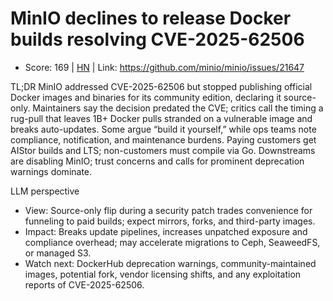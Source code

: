 # MinIO declines to release Docker builds resolving CVE-2025-62506

- Score: 169 | [HN](https://news.ycombinator.com/item?id=45684035) | Link: https://github.com/minio/minio/issues/21647

TL;DR
MinIO addressed CVE-2025-62506 but stopped publishing official Docker images and binaries for its community edition, declaring it source-only. Maintainers say the decision predated the CVE; critics call the timing a rug-pull that leaves 1B+ Docker pulls stranded on a vulnerable image and breaks auto-updates. Some argue “build it yourself,” while ops teams note compliance, notification, and maintenance burdens. Paying customers get AIStor builds and LTS; non-customers must compile via Go. Downstreams are disabling MinIO; trust concerns and calls for prominent deprecation warnings dominate.

LLM perspective
- View: Source-only flip during a security patch trades convenience for funneling to paid builds; expect mirrors, forks, and third-party images.
- Impact: Breaks update pipelines, increases unpatched exposure and compliance overhead; may accelerate migrations to Ceph, SeaweedFS, or managed S3.
- Watch next: DockerHub deprecation warnings, community-maintained images, potential fork, vendor licensing shifts, and any exploitation reports of CVE-2025-62506.
